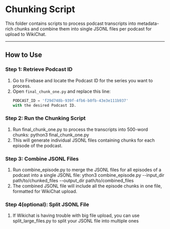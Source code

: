 # Chunking Script

This folder contains scripts to process podcast transcripts into metadata-rich chunks and combine them into single JSONL files per podcast for upload to WikiChat.

---

## How to Use

### Step 1: Retrieve Podcast ID

1. Go to Firebase and locate the Podcast ID for the series you want to process.
2. Open `final_chunk_one.py` and replace this line:
   ```python
   PODCAST_ID = 'f29d748b-939f-4fb6-b0fb-43e3e111b937'
   with the desired Podcast ID.
   ```

### Step 2: Run the Chunking Script

1. Run final_chunk_one.py to process the transcripts into 500-word chunks:
   python3 final_chunk_one.py
2. This will generate individual JSONL files containing chunks for each episode of the podcast.

### Step 3: Combine JSONL Files

1. Run combine_episode.py to merge the JSONL files for all episodes of a podcast into a single JSONL file:
   ython3 combine_episode.py --input_dir path/to/chunked_files --output_dir path/to/combined_files
2. The combined JSONL file will include all the episode chunks in one file, formatted for WikiChat upload.

### Step 4(optional): Split JSONL File

1. If Wikichat is having trouble with big file upload, you can use split_large_files.py to split your JSONL file into multiple ones
